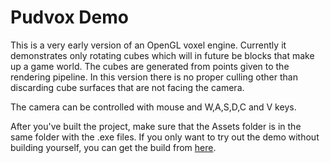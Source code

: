 Pudvox Demo
==========

This is a very early version of an OpenGL voxel engine. Currently it demonstrates
only rotating cubes which will in future be blocks that make up a game world.
The cubes are generated from points given to the rendering pipeline. In this version
there is no proper culling other than discarding cube surfaces that are not facing the camera.

The camera can be controlled with mouse and W,A,S,D,C and V keys.

After you've built the project, make sure that the Assets folder is in the same folder with the .exe files. If you only want to try out the demo without building yourself, you can get the build from [here](http://skaipio.kapsi.fi/releases/PudvoxDemo.zip).
